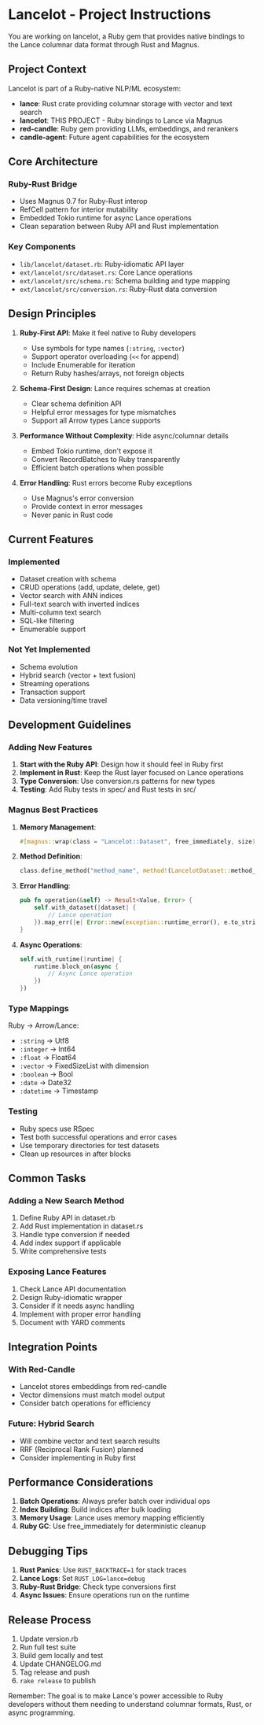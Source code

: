 # Lancelot - Project Instructions

You are working on lancelot, a Ruby gem that provides native bindings to the Lance columnar data format through Rust and Magnus.

## Project Context

Lancelot is part of a Ruby-native NLP/ML ecosystem:
- **lance**: Rust crate providing columnar storage with vector and text search
- **lancelot**: THIS PROJECT - Ruby bindings to Lance via Magnus
- **red-candle**: Ruby gem providing LLMs, embeddings, and rerankers
- **candle-agent**: Future agent capabilities for the ecosystem

## Core Architecture

### Ruby-Rust Bridge
- Uses Magnus 0.7 for Ruby-Rust interop
- RefCell pattern for interior mutability
- Embedded Tokio runtime for async Lance operations
- Clean separation between Ruby API and Rust implementation

### Key Components
- `lib/lancelot/dataset.rb`: Ruby-idiomatic API layer
- `ext/lancelot/src/dataset.rs`: Core Lance operations
- `ext/lancelot/src/schema.rs`: Schema building and type mapping
- `ext/lancelot/src/conversion.rs`: Ruby-Rust data conversion

## Design Principles

1. **Ruby-First API**: Make it feel native to Ruby developers
   - Use symbols for type names (`:string`, `:vector`)
   - Support operator overloading (`<<` for append)
   - Include Enumerable for iteration
   - Return Ruby hashes/arrays, not foreign objects

2. **Schema-First Design**: Lance requires schemas at creation
   - Clear schema definition API
   - Helpful error messages for type mismatches
   - Support all Arrow types Lance supports

3. **Performance Without Complexity**: Hide async/columnar details
   - Embed Tokio runtime, don't expose it
   - Convert RecordBatches to Ruby transparently
   - Efficient batch operations when possible

4. **Error Handling**: Rust errors become Ruby exceptions
   - Use Magnus's error conversion
   - Provide context in error messages
   - Never panic in Rust code

## Current Features

### Implemented
- Dataset creation with schema
- CRUD operations (add, update, delete, get)
- Vector search with ANN indices
- Full-text search with inverted indices
- Multi-column text search
- SQL-like filtering
- Enumerable support

### Not Yet Implemented
- Schema evolution
- Hybrid search (vector + text fusion)
- Streaming operations
- Transaction support
- Data versioning/time travel

## Development Guidelines

### Adding New Features

1. **Start with the Ruby API**: Design how it should feel in Ruby first
2. **Implement in Rust**: Keep the Rust layer focused on Lance operations
3. **Type Conversion**: Use conversion.rs patterns for new types
4. **Testing**: Add Ruby tests in spec/ and Rust tests in src/

### Magnus Best Practices

1. **Memory Management**:
   ```rust
   #[magnus::wrap(class = "Lancelot::Dataset", free_immediately, size)]
   ```

2. **Method Definition**:
   ```rust
   class.define_method("method_name", method!(LancelotDataset::method_name, arity))?;
   ```

3. **Error Handling**:
   ```rust
   pub fn operation(&self) -> Result<Value, Error> {
       self.with_dataset(|dataset| {
           // Lance operation
       }).map_err(|e| Error::new(exception::runtime_error(), e.to_string()))
   }
   ```

4. **Async Operations**:
   ```rust
   self.with_runtime(|runtime| {
       runtime.block_on(async {
           // Async Lance operation
       })
   })
   ```

### Type Mappings

Ruby → Arrow/Lance:
- `:string` → Utf8
- `:integer` → Int64
- `:float` → Float64
- `:vector` → FixedSizeList with dimension
- `:boolean` → Bool
- `:date` → Date32
- `:datetime` → Timestamp

### Testing

- Ruby specs use RSpec
- Test both successful operations and error cases
- Use temporary directories for test datasets
- Clean up resources in after blocks

## Common Tasks

### Adding a New Search Method
1. Define Ruby API in dataset.rb
2. Add Rust implementation in dataset.rs
3. Handle type conversion if needed
4. Add index support if applicable
5. Write comprehensive tests

### Exposing Lance Features
1. Check Lance API documentation
2. Design Ruby-idiomatic wrapper
3. Consider if it needs async handling
4. Implement with proper error handling
5. Document with YARD comments

## Integration Points

### With Red-Candle
- Lancelot stores embeddings from red-candle
- Vector dimensions must match model output
- Consider batch operations for efficiency

### Future: Hybrid Search
- Will combine vector and text search results
- RRF (Reciprocal Rank Fusion) planned
- Consider implementing in Ruby first

## Performance Considerations

1. **Batch Operations**: Always prefer batch over individual ops
2. **Index Building**: Build indices after bulk loading
3. **Memory Usage**: Lance uses memory mapping efficiently
4. **Ruby GC**: Use free_immediately for deterministic cleanup

## Debugging Tips

1. **Rust Panics**: Use `RUST_BACKTRACE=1` for stack traces
2. **Lance Logs**: Set `RUST_LOG=lance=debug`
3. **Ruby-Rust Bridge**: Check type conversions first
4. **Async Issues**: Ensure operations run on the runtime

## Release Process

1. Update version.rb
2. Run full test suite
3. Build gem locally and test
4. Update CHANGELOG.md
5. Tag release and push
6. `rake release` to publish

Remember: The goal is to make Lance's power accessible to Ruby developers without them needing to understand columnar formats, Rust, or async programming.